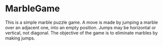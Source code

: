 # MarbleGame
This is a simple marble puzzle game.
A move is made by jumping a marble over an adjacent one, into an empty position. Jumps may be horizontal or vertical, not diagonal.
The objective of the game is to eliminate marbles by making jumps.
